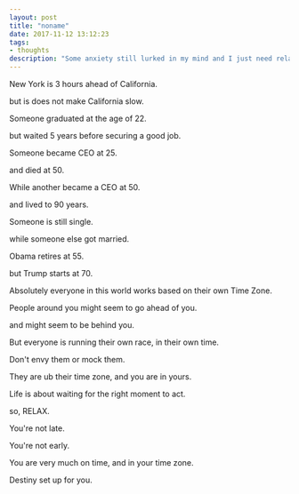 ```yaml
---
layout: post
title: "noname"
date: 2017-11-12 13:12:23
tags:
- thoughts
description: "Some anxiety still lurked in my mind and I just need relax."
---
```


New York is 3 hours ahead of California.

but is does not make California slow.

Someone graduated at the age of 22.

but waited 5 years before securing a good job.

Someone became CEO at 25.

and died at 50.

While another became a CEO at 50.

and lived to 90 years.

Someone is still single.

while someone else got married.

Obama retires at 55.

but Trump starts at 70.

Absolutely everyone in this world works based on their own Time Zone.

People around you might seem to go ahead of you.

and might seem to be behind you.

But everyone is running their own race, in their own time.

Don't envy them or mock them.

They are ub their time zone, and you are in yours.

Life is about waiting for the right moment to act.

so, RELAX.

You're not late.

You're not early.

You are very much on time, and in your time zone.

Destiny set up for you.
